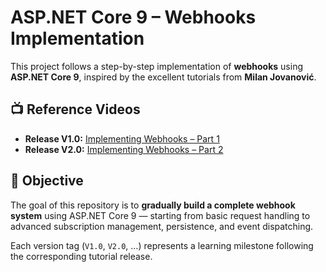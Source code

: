 ﻿# ASP.NET Core 9 – Webhooks Implementation

This project follows a step-by-step implementation of **webhooks** using **ASP.NET Core 9**, inspired by the excellent tutorials from **Milan Jovanović**.

## 📺 Reference Videos

* **Release V1.0:** [Implementing Webhooks – Part 1](https://www.youtube.com/watch?v=vaVZSh8QqH8)
* **Release V2.0:** [Implementing Webhooks – Part 2](https://www.youtube.com/watch?v=nbDYwxIeivs)

## 🎯 Objective

The goal of this repository is to **gradually build a complete webhook system** using ASP.NET Core 9 — starting from basic request handling to advanced subscription management, persistence, and event dispatching.

Each version tag (`V1.0`, `V2.0`, …) represents a learning milestone following the corresponding tutorial release.
